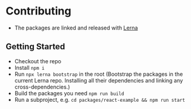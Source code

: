 # Contributing

- The packages are linked and released with [Lerna](https://lerna.js.org/)

## Getting Started

- Checkout the repo
- Install `npm i`
- Run `npx lerna bootstrap` in the root (Bootstrap the packages in the current Lerna repo. Installing all their dependencies and linking any cross-dependencies.)
- Build the packages you need `npm run build`
- Run a subproject, e.g. `cd packages/react-example && npm run start`
